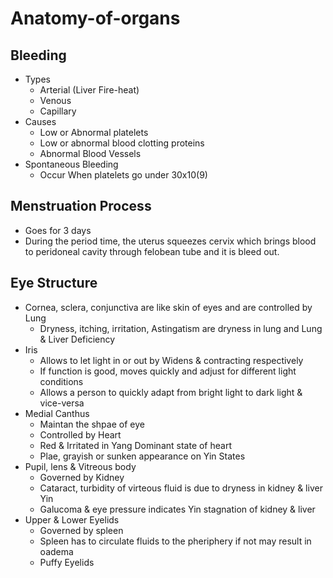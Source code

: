 # Anatomy-of-organs

## Bleeding
- Types
	- Arterial (Liver Fire-heat)
	- Venous
	- Capillary
- Causes
	- Low or Abnormal platelets
	- Low or abnormal blood clotting proteins
	- Abnormal Blood Vessels
- Spontaneous Bleeding
	- Occur When platelets go under 30x10(9)

## Menstruation Process
- Goes for 3 days
- During the period time, the uterus squeezes cervix which brings blood to peridoneal cavity through felobean tube and it is bleed out.

## Eye Structure
- Cornea, sclera, conjunctiva are like skin of eyes and are controlled by Lung
	- Dryness, itching, irritation, Astingatism are dryness in lung and Lung & Liver Deficiency
- Iris
	- Allows to let light in or out by Widens & contracting  respectively
	- If function is good, moves quickly and adjust for different light conditions
	- Allows a person to quickly adapt from bright light to dark light & vice-versa
- Medial Canthus
	- Maintan the shpae of eye
	- Controlled by Heart
	- Red & Irritated in Yang Dominant state of heart
	- Plae, grayish or sunken appearance on Yin States
- Pupil, lens & Vitreous body
	- Governed by Kidney
	- Cataract, turbidity of virteous fluid is due to dryness in kidney & liver Yin
	- Galucoma & eye pressure indicates Yin stagnation of kidney & liver
- Upper & Lower Eyelids
	- Governed by spleen
	- Spleen has to circulate fluids to the pheriphery if not may result in oadema
	- Puffy Eyelids
